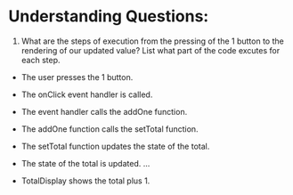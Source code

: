 # Understanding Questions:
1. What are the steps of execution from the pressing of the 1 button to the rendering of our updated value? List what part of the code excutes for each step.
* The user presses the 1 button.
* The onClick event handler is called.
* The event handler calls the addOne function.
* The addOne function calls the setTotal function.
* The setTotal function updates the state of the total.
* The state of the total is updated.
...

* TotalDisplay shows the total plus 1.

